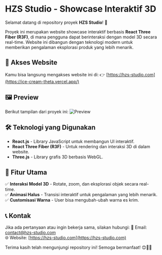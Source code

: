 # HZS Studio - Showcase Interaktif 3D

Selamat datang di repository proyek **HZS Studio**! 🚀

Proyek ini merupakan website showcase interaktif berbasis **React Three Fiber (R3F)**, di mana pengguna dapat berinteraksi dengan model 3D secara real-time. Website ini dibangun dengan teknologi modern untuk memberikan pengalaman eksplorasi produk yang lebih menarik.

## 🔗 Akses Website

Kamu bisa langsung mengakses website ini di:
👉 [https://hzs-studio.com](https://ice-cream-theta.vercel.app/)

## 🖼️ Preview

Berikut tampilan dari proyek ini:
![Preview](https://hzs-studio.vercel.app/porto/eskrim.webp)

## 🛠️ Teknologi yang Digunakan

- **React.js** - Library JavaScript untuk membangun UI interaktif.
- **React Three Fiber (R3F)** - Untuk rendering dan interaksi 3D di dalam website.
- **Three.js** - Library grafis 3D berbasis WebGL.

## 📌 Fitur Utama

✅ **Interaksi Model 3D** - Rotate, zoom, dan eksplorasi objek secara real-time.  
✅ **Animasi Halus** - Transisi interaktif untuk pengalaman yang lebih menarik.  
✅ **Customisasi Warna** - User bisa mengubah-ubah warna es krim.  


## 📞 Kontak

Jika ada pertanyaan atau ingin bekerja sama, silakan hubungi:
📧 Email: contact@hzs-studio.com  
🌐 Website: [https://hzs-studio.com](https://hzs-studio.com)

Terima kasih telah mengunjungi repository ini! Semoga bermanfaat! 😊🎨🚀

